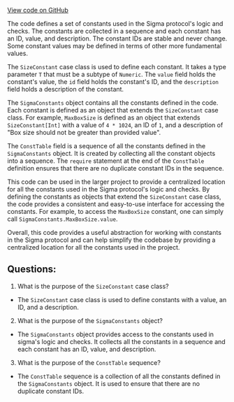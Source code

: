 [View code on GitHub](sigmastate-interpreterhttps://github.com/ScorexFoundation/sigmastate-interpreter/interpreter/shared/src/main/scala/org/ergoplatform/SigmaConstants.scala)

The code defines a set of constants used in the Sigma protocol's logic and checks. The constants are collected in a sequence and each constant has an ID, value, and description. The constant IDs are stable and never change. Some constant values may be defined in terms of other more fundamental values. 

The `SizeConstant` case class is used to define each constant. It takes a type parameter `T` that must be a subtype of `Numeric`. The `value` field holds the constant's value, the `id` field holds the constant's ID, and the `description` field holds a description of the constant. 

The `SigmaConstants` object contains all the constants defined in the code. Each constant is defined as an object that extends the `SizeConstant` case class. For example, `MaxBoxSize` is defined as an object that extends `SizeConstant[Int]` with a value of `4 * 1024`, an ID of `1`, and a description of "Box size should not be greater than provided value". 

The `ConstTable` field is a sequence of all the constants defined in the `SigmaConstants` object. It is created by collecting all the constant objects into a sequence. The `require` statement at the end of the `ConstTable` definition ensures that there are no duplicate constant IDs in the sequence. 

This code can be used in the larger project to provide a centralized location for all the constants used in the Sigma protocol's logic and checks. By defining the constants as objects that extend the `SizeConstant` case class, the code provides a consistent and easy-to-use interface for accessing the constants. For example, to access the `MaxBoxSize` constant, one can simply call `SigmaConstants.MaxBoxSize.value`. 

Overall, this code provides a useful abstraction for working with constants in the Sigma protocol and can help simplify the codebase by providing a centralized location for all the constants used in the project.
## Questions: 
 1. What is the purpose of the `SizeConstant` case class?
- The `SizeConstant` case class is used to define constants with a value, an ID, and a description.

2. What is the purpose of the `SigmaConstants` object?
- The `SigmaConstants` object provides access to the constants used in sigma's logic and checks. It collects all the constants in a sequence and each constant has an ID, value, and description.

3. What is the purpose of the `ConstTable` sequence?
- The `ConstTable` sequence is a collection of all the constants defined in the `SigmaConstants` object. It is used to ensure that there are no duplicate constant IDs.